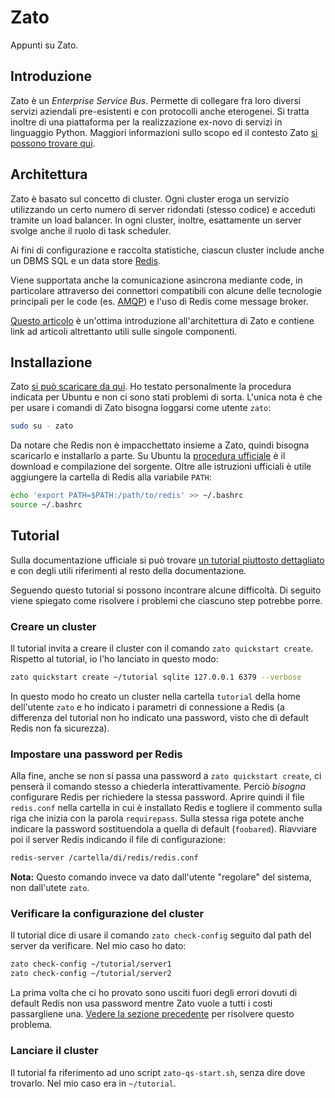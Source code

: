 # Zato

Appunti su Zato.

## Introduzione

Zato è un _Enterprise Service Bus_. Permette di collegare fra loro diversi
servizi aziendali pre-esistenti e con protocolli anche eterogenei. Si tratta
inoltre di una piattaforma per la realizzazione ex-novo di servizi in linguaggio
Python. Maggiori informazioni sullo scopo ed il contesto Zato [si possono
trovare qui](https://zato.io/docs/intro/esb-soa.html).

## Architettura

Zato è basato sul concetto di cluster. Ogni cluster eroga un servizio
utilizzando un certo numero di server ridondati (stesso codice) e acceduti
tramite un load balancer. In ogni cluster, inoltre, esattamente un server
svolge anche il ruolo di task scheduler.

Ai fini di configurazione e raccolta statistiche, ciascun cluster include anche
un DBMS SQL e un data store [Redis](http://redis.io/).

Viene supportata anche la comunicazione asincrona mediante code, in particolare
attraverso dei connettori compatibili con alcune delle tecnologie principali per
le code (es. [AMQP](https://www.amqp.org/)) e l'uso di Redis come message
broker.

[Questo articolo](https://zato.io/docs/intro/overview-tech.html) è un'ottima
introduzione all'architettura di Zato e contiene link ad articoli altrettanto
utili sulle singole componenti.

## Installazione

Zato [si può scaricare da qui](https://zato.io/downloads.html). Ho testato
personalmente la procedura indicata per Ubuntu e non ci sono stati problemi di
sorta. L'unica nota è che per usare i comandi di Zato bisogna loggarsi come
utente `zato`:

``` bash
sudo su - zato
```

Da notare che Redis non è impacchettato insieme a Zato, quindi bisogna
scaricarlo e installarlo a parte. Su Ubuntu la
[procedura ufficiale](http://redis.io/download) è il download e compilazione del
sorgente. Oltre alle istruzioni ufficiali è utile aggiungere la cartella di
Redis alla variabile `PATH`:

``` bash
echo 'export PATH=$PATH:/path/to/redis' >> ~/.bashrc
source ~/.bashrc
```

## Tutorial

Sulla documentazione ufficiale si può trovare
[un tutorial piuttosto dettagliato](https://zato.io/docs/tutorial/01.html) e con
degli utili riferimenti al resto della documentazione.

Seguendo questo tutorial si possono incontrare alcune difficoltà. Di seguito
viene spiegato come risolvere i problemi che ciascuno step potrebbe porre.

### Creare un cluster

Il tutorial invita a creare il cluster con il comando `zato quickstart create`.
Rispetto al tutorial, io l'ho lanciato in questo modo:

``` bash
zato quickstart create ~/tutorial sqlite 127.0.0.1 6379 --verbose
```

In questo modo ho creato un cluster nella cartella `tutorial` della home
dell'utente `zato` e ho indicato i parametri di connessione a Redis (a
differenza del tutorial non ho indicato una password, visto che di default Redis
non fa sicurezza).

### Impostare una password per Redis

Alla fine, anche se non si passa una password a `zato
quickstart create`, ci penserà il comando stesso a chiederla interattivamente.
Perciò _bisogna_ configurare Redis per richiedere la stessa password. Aprire
quindi il file `redis.conf` nella cartella in cui è installato Redis e togliere
il commento sulla riga che inizia con la parola `requirepass`. Sulla stessa
riga potete anche indicare la password sostituendola a quella di default
(`foobared`). Riavviare poi il server Redis indicando il file di
configurazione:

``` bash
redis-server /cartella/di/redis/redis.conf
```

**Nota:** Questo comando invece va dato dall'utente "regolare" del sistema,
non dall'utete `zato`.

### Verificare la configurazione del cluster

Il tutorial dice di usare il comando `zato check-config` seguito dal path del
server da verificare. Nel mio caso ho dato:

``` bash
zato check-config ~/tutorial/server1
zato check-config ~/tutorial/server2
```

La prima volta che ci ho provato sono usciti fuori degli errori dovuti di
default Redis non usa password mentre Zato vuole a tutti i costi passargliene
una. [Vedere la sezione precedente](#impostare-una-password-per-redis) per
risolvere questo problema.

### Lanciare il cluster

Il tutorial fa riferimento ad uno script `zato-qs-start.sh`, senza dire dove
trovarlo. Nel mio caso era in `~/tutorial`.

